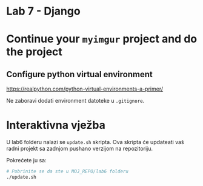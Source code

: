 # Lab 7 - Django

# Continue your `myimgur` project and do the project

## Configure python virtual environment 

https://realpython.com/python-virtual-environments-a-primer/

Ne zaboravi dodati environment datoteke u ` .gitignore `.


#  Interaktivna vježba

U lab6 folderu nalazi se `update.sh` skripta. Ova skripta će updateati vaš radni projekt sa zadnjom pushano verzijom na repozitoriju.

Pokrećete ju sa:

```bash
# Pobrinite se da ste u MOJ_REPO/lab6 folderu
./update.sh
```
